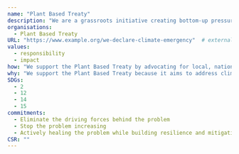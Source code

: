 ```yaml
---
name: "Plant Based Treaty"
description: "We are a grassroots initiative creating bottom-up pressure for the negotiation of a global Plant Based Treaty as a companion to the UNFCCC Paris Agreement. Modeled on the Fossil Fuel Treaty, the Plant Based Treaty aims to put food systems at the forefront of combating the climate crisis to halt the widespread degradation of critical ecosystems caused by animal agriculture and to promote a shift towards healthier, sustainable plant-based diets."
organisations: 
  - Plant Based Treaty
URL: "https://www.example.org/we-declare-climate-emergency"  # external or internal URL to pledge site or info
values: 
  - responsibility
  - impact
how: "We support the Plant Based Treaty by advocating for local, national, and global policies that prioritize plant-based food systems, raising awareness about the environmental and health benefits of plant-based diets, and encouraging individuals, organizations, and governments to endorse the treaty's principles and proposals. By participating in campaigns, educating our communities, and promoting sustainable practices, we aim to contribute to the transition towards a healthier and more sustainable food system that combats climate change and protects ecosystems."
why: "We support the Plant Based Treaty because it aims to address climate change through sustainable food systems, focusing on promoting plant-based diets which can significantly reduce greenhouse gas emissions and protect ecosystems. By endorsing this initiative, we contribute to a global movement advocating for healthier food choices, environmental preservation, and the well-being of future generations. The treaty emphasizes collaboration among individuals, groups, and governments to create effective policies that prioritize food security and biodiversity while combating the detrimental impacts of animal agriculture."
SDGs: 
  - 2
  - 12
  - 14
  - 15
commitments:
  - Eliminate the driving forces behind the problem
  - Stop the problem increasing
  - Actively healing the problem while building resilience and mitigating climate change.
CSR: ""
---
```

